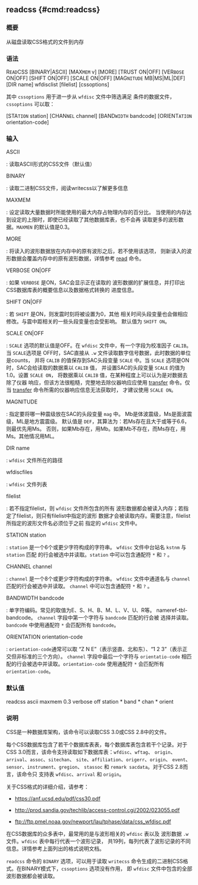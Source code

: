 ## readcss {#cmd:readcss}

### 概要

从磁盘读取CSS格式的文件到内存

### 语法

R`EAD`CSS \[BINARY|ASCII\] \[MAX`MEM` v\] \[MORE\] \[TRUST ON|OFF\]
\[VER`BOSE` ON|OFF\] \[SHIFT ON|OFF\] \[SCALE ON|OFF\] \[MAG`NITUDE`
MB|MS|ML|DEF\] \[DIR name\] wfdisclist \[filelist\] \[cssoptions\]

其中 `cssoptions` 用于进一步从 `wfdisc` 文件中筛选满足
条件的数据文件，`cssoptions` 可以取：

\[STA`TION` station\] \[CHAN`NEL` channel\] \[BAND`WIDTH` bandcode\]
\[ORIENT`ATION` orientation-code\]

### 输入

ASCII

:   读取ASCII形式的CSS文件（默认值）

BINARY

:   读取二进制CSS文件，阅读writecss以了解更多信息

MAXMEM

:   设定读取大量数据时所能使用的最大内存占物理内存的百分比。
    当使用的内存达到设定的上限时，即使已经读取了其他数据库表，也不会再
    读取更多的波形数据。`MAXMEN` 的默认值是0.3。

MORE

:   将读入的波形数据放在内存中的原有波形之后，若不使用该选项，
    则新读入的波形数据会覆盖内存中的原有波形数据，详情参考
    [read](/commands/read.html) 命令。

VERBOSE ON|OFF

:   如果 `VERBOSE` 是ON，SAC会显示正在读取的
    波形数据的扩展信息，并打印出CSS数据库表的概要信息以及数据格式转换的
    进度信息。

SHIFT ON|OFF

:   若 `SHIFT` 是ON，则发震时刻将被设置为0，其他
    相关时间头段变量也会做相应修改。与震中距相关的一些头段变量也会受影响。
    默认值为 `SHIFT ON`。

SCALE ON|OFF

:   `SCALE` 选项的默认值是OFF。在 `wfdisc` 文件中，有一个字段为校准因子
    `CALIB`。当 `SCALE`选项是 OFF时，SAC直接从 `.w`
    文件读取数字信号数据，此时数据的单位是counts， 并将 `CALIB`
    的值保存到SAC头段变量 `SCALE` 中。当 `SCALE`
    选项是ON时，SAC会给读取的数据乘以 `CALIB` 值， 并设置SAC的头段变量
    `SCALE` 的值为1.0。设置 `SCALE ON`， 将数据乘以 `CALIB`
    值，在某种程度上可以认为是对数据去除了仪器
    响应，但该方法很粗糙，完整地去除仪器响应应使用
    [transfer](/commands/transfer.html) 命令。仅当
    [transfer](/commands/transfer.html)
    命令所需的仪器响应信息无法获取时， 才建议使用 `SCALE ON`。

MAGNITUDE

:   指定要将哪一种震级放在SAC的头段变量 `mag` 中。
    Mb是体波震级，Ms是面波震级，ML是地方震震级。 默认值是
    `DEF`，其算法为：若Ms存在且大于或等于6.6，则最优先用Ms。
    否则，如果Mb存在，用Mb。如果Mb不存在，而Ms存在，用Ms。其他情况用ML。

DIR name

:   `wfdisc` 文件所在的路径

wfdiscfiles

:   `wfdisc` 文件列表

filelist

:   若不指定filelist，则 `wfdisc` 文件所包含的所有
    波形数据都会被读入内存；若指定了filelist，则只有filelist中指定的波形
    数据才会被读取内存。需要注意，filelist所指定的波形文件名必须位于之前
    指定的 `wfdisc` 文件中。

STATION station

:   `station` 是一个6个或更少字符构成的字符串。 `wfdisc` 文件中台站名
    `kstnm` 与 `station` 匹配 的行会被选中并读取。`station`
    中可以包含通配符 `*` 和 `?` 。

CHANNEL channel

:   `channel` 是一个8个或更少字符构成的字符串。 `wfdisc` 文件中通道名与
    `channel` 匹配的行会被选中并读取。 `channel` 中可以包含通配符 `*` 和
    `?` 。

BANDWIDTH bandcode

:   单字符编码。常见的取值为E、S、H、B、M、L、V、U、R等。
    nameref-tbl-bandcode。 `channel` 字段中第一个字符与 `bandcode`
    匹配的行会被 选择并读取。`bandcode` 中使用通配符 `*` 会匹配所有
    `bandcode`。

ORIENTATION orientation-code

:   `orientation-code`通常可以取 “Z N E”（表示竖直、北和东）、“1 2
    3”（表示正交但非标准的三个方向）。 `channel` 字段中最后一个字符与
    `orientatio-code` 相匹 配的行会被选中并读取。`orientation-code`
    使用通配符 `*` 会匹配所有 `orientation-code`。

### 默认值

readcss ascii maxmem 0.3 verbose off station \* band \* chan \* orient

### 说明

CSS是一种数据库架构，该命令可以读取CSS 3.0或CSS 2.8中的文件。

每个CSS数据库包含了若干个数据库表表，每个数据库表包含若干个记录。对于
CSS 3.0而言，该命令支持读取如下数据库表：`wfdisc`、`wftag`、
`origin`、`arrival`、`assoc`、`sitechan`、
`site`、`affiliation`、`origerr`、`origin`、
`event`、`sensor`、`instrument`、`gregion`、 `stassoc` 和
`remark sacdata`。对于CSS 2.8而言，该命令只 支持表 `wfdisc`、`arrival`
和 `origin`。

关于CSS格式的详细介绍，请参考：

-   <https://anf.ucsd.edu/pdf/css30.pdf>

-   <http://prod.sandia.gov/techlib/access-control.cgi/2002/023055.pdf>

-   <ftp://ftp.pmel.noaa.gov/newport/lau/tphase/data/css_wfdisc.pdf>

在CSS数据库的众多表中，最常用的是与波形相关的 `wfdisc` 表以及 波形数据
`.w` 文件。`wfdisc` 表中每行代表一个波形记录，
共19列，每列代表了波形记录的不同信息。详情参考上面列出的格式说明文档。

`readcss` 命令的 `BINARY` 选项，可以用于读取 `writecss`
命令生成的二进制CSS格式。在BINARY模式下，`cssoptions` 选项没有作用， 即
`wfdisc` 文件中包含的全部波形数据都会被读取。

